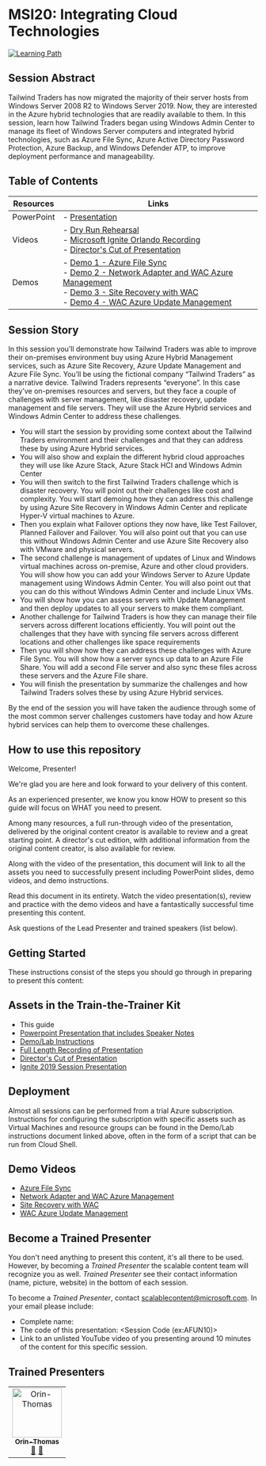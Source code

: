 # MSI20: Integrating Cloud Technologies

[![Learning Path](https://img.shields.io/badge/Learning%20Path-MSI-fe5e00?logo=microsoft)](https://github.com/microsoft/ignite-learning-paths-training-msi)


## Session Abstract

Tailwind Traders has now migrated the majority of their server hosts from Windows Server 2008 R2 to Windows Server 2019. Now, they are interested in the Azure hybrid technologies that are readily available to them. In this session, learn how Tailwind Traders began using Windows Admin Center to manage its fleet of Windows Server computers and integrated hybrid technologies, such as Azure File Sync, Azure Active Directory Password Protection, Azure Backup, and Windows Defender ATP, to improve deployment performance and manageability.


## Table of Contents

| Resources         | Links                            |
|-------------------|----------------------------------|
| PowerPoint        | - [Presentation](presentations.md) |
| Videos            | - [Dry Run Rehearsal](https://globaleventcdn.blob.core.windows.net/assets/msi/msi20/MSI20%20Dry%20Run%203%20Connecting%20Cloud%20Technologies.mp4) <br/>- [Microsoft Ignite Orlando Recording](https://globaleventcdn.blob.core.windows.net/assets/msi/msi20/MSI_20_IGNITE.mp4) <br/>- [Director's Cut of Presentation](https://globaleventcdn.blob.core.windows.net/assets/msi/msi20/MSI20%20Directors%20Cut%20Connecting%20Cloud%20Technologies.mp4) |
| Demos             | - [Demo 1 - Azure File Sync](https://globaleventcdn.blob.core.windows.net/assets/msi/msi20/Azure%20File%20Sync.mp4)  <br/>- [Demo 2 - Network Adapter and WAC Azure Management](https://globaleventcdn.blob.core.windows.net/assets/msi/msi20/Azure%20Network%20Adapter%20and%20WAC%20Azure%20Management%20Mod.mp4)  <br/>- [Demo 3 - Site Recovery with WAC](https://globaleventcdn.blob.core.windows.net/assets/msi/msi20/Azure%20Site%20Recovery%20with%20WAC.mp4)  <br/>- [Demo 4 - WAC Azure Update Management](https://globaleventcdn.blob.core.windows.net/assets/msi/msi20/WAC%20Azure%20Update%20Management.mp4) |


## Session Story

In this session you’ll demonstrate how Tailwind Traders was able to improve their on-premises environment buy using Azure Hybrid Management services, such as Azure Site Recovery, Azure Update Management and Azure File Sync. You’ll be using the fictional company “Tailwind Traders” as a narrative device. Tailwind Traders represents “everyone”. In this case they’ve on-premises resources and servers, but they face a couple of challenges with server management, like disaster recovery, update management and file servers. They will use the Azure Hybrid services and Windows Admin Center to address these challenges.
<ul>
<li>You will start the session by providing some context about the Tailwind Traders environment and their challenges and that they can address these by using Azure Hybrid services.</li>
<li>You will also show and explain the different hybrid cloud approaches they will use like Azure Stack, Azure Stack HCI and Windows Admin Center</li>
<li>You will then switch to the first Tailwind Traders challenge which is disaster recovery. You will point out their challenges like cost and complexity. You will start demoing how they can address this challenge by using Azure Site Recovery in Windows Admin Center and replicate Hyper-V virtual machines to Azure.</li>
<li>Then you explain what Failover options they now have, like Test Failover, Planned Failover and Failover. You will also point out that you can use this without Windows Admin Center and use Azure Site Recovery also with VMware and physical servers.</li>
<li>The second challenge is management of updates of Linux and Windows virtual machines across on-premise, Azure and other cloud providers. You will show how you can add your Windows Server to Azure Update management using Windows Admin Center. You will also point out that you can do this without Windows Admin Center and include Linux VMs.</li>
<li>You will show how you can assess servers with Update Management and then deploy updates to all your servers to make them compliant.</li>
<li>Another challenge for Tailwind Traders is how they can manage their file servers across different locations efficiently. You will point out the challenges that they have with syncing file servers across different locations and other challenges like space requirements</li>
<li>Then you will show how they can address these challenges with Azure File Sync. You will show how a server syncs up data to an Azure File Share. You will add a second File server and also sync these files across these servers and the Azure File share.</li>
<li>You will finish the presentation by summarize the challenges and how Tailwind Traders solves these by using Azure Hybrid services.</li>
</ul>
By the end of the session you will have taken the audience through some of the most common server challenges customers have today and how Azure hybrid services can help them to overcome these challenges.


## How to use this repository

Welcome, Presenter!

We're glad you are here and look forward to your delivery of this content.

As an experienced presenter, we know you know HOW to present so this guide will focus on WHAT you need to present.

Among many resources, a full run-through video of the presentation, delivered by the original content creator is available to review and a great starting point. A director's cut edition, with additional information from the original content creator, is also available for review.

Along with the video of the presentation, this document will link to all the assets you need to successfully present including PowerPoint slides, demo videos, and demo instructions.

Read this document in its entirety. Watch the video presentation(s), review and practice with the demo videos and have a fantastically successful time presenting this content.

Ask questions of the Lead Presenter and trained speakers (list below).


## Getting Started
These instructions consist of the steps you should go through in preparing to present this content:



## Assets in the Train-the-Trainer Kit


- This guide
- [Powerpoint Presentation that includes Speaker Notes](https://globaleventcdn.blob.core.windows.net/assets/msi/msi20/msi20.pptx)
- [Demo/Lab Instructions](https://globaleventcdn.blob.core.windows.net/assets/msi/msi20/MSI20%20LAB%20NOTES-Draft1.docx)
- [Full Length Recording of Presentation](https://globaleventcdn.blob.core.windows.net/assets/msi/msi20/MSI20%20Dry%20Run%203%20Connecting%20Cloud%20Technologies.mp4)
- [Director's Cut of Presentation](https://globaleventcdn.blob.core.windows.net/assets/msi/msi20/MSI20%20Directors%20Cut%20Connecting%20Cloud%20Technologies.mp4)
- [Ignite 2019 Session Presentation](https://globaleventcdn.blob.core.windows.net/assets/msi/msi20/MSI_20_IGNITE.mp4)


## Deployment

Almost all sessions can be performed from a trial Azure subscription. Instructions for configuring the subscription with specific assets such as Virtual Machines and resource groups can be found in the Demo/Lab instructions document linked above, often in the form of a script that can be run from Cloud Shell. 

## Demo Videos


- [Azure File Sync](https://globaleventcdn.blob.core.windows.net/assets/msi/msi20/Azure%20File%20Sync.mp4)
- [Network Adapter and WAC Azure Management](https://globaleventcdn.blob.core.windows.net/assets/msi/msi20/Azure%20Network%20Adapter%20and%20WAC%20Azure%20Management%20Mod.mp4)
- [Site Recovery with WAC](https://globaleventcdn.blob.core.windows.net/assets/msi/msi20/Azure%20Site%20Recovery%20with%20WAC.mp4)
- [WAC Azure Update Management](https://globaleventcdn.blob.core.windows.net/assets/msi/msi20/WAC%20Azure%20Update%20Management.mp4)


## Become a Trained Presenter

You don't need anything to present this content, it's all there to be used. However, by becoming a *Trained Presenter* the scalable content team will recognize you as well. *Trained Presenter* see their contact information (name, picture, website) in the bottom of each session.  
 
To become a *Trained Presenter*, contact [scalablecontent@microsoft.com](mailto:scalablecontent@microsoft.com). In your email please include:

- Complete name:
- The code of this presentation: \<Session Code (ex:AFUN10)\>
- Link to an unlisted YouTube video of you presenting around 10 minutes of the content for this specific session.


## Trained Presenters

<!-- ALL-CONTRIBUTORS-LIST:START - Do not remove or modify this section -->
<!-- prettier-ignore -->

<table>
<tr>
    <td align="center"><a href="http://orinthomas.com">
        <img src="https://avatars1.githubusercontent.com/u/44561273?s=460&v=4" width="100px;" alt="Orin-Thomas"/><br />
        <sub><b>Orin-Thomas</b></sub></a><br />
            <a href="https://github.com/microsoft/ignite-learning-paths-training-afun/commits?author=Orin-Thomas" title="talk">📢</a>
            <a href="https://github.com/microsoft/ignite-learning-paths-training-afun/commits?author=Orin-Thomas" title="Documentation">📖</a> 
    </td>
</tr></table>

<!-- ALL-CONTRIBUTORS-LIST:END -->